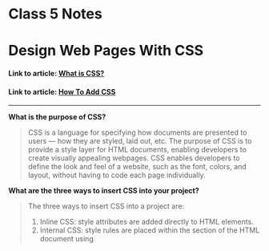 # Class 5 Notes

# Design Web Pages With CSS

#### Link to article: [What is CSS?](https://developer.mozilla.org/en-US/docs/Learn/CSS/First_steps/What_is_CSS)
#### Link to article: [How To Add CSS](https://www.w3schools.com/css/css_howto.asp)

***

**What is the purpose of CSS?**
>CSS is a language for specifying how documents are presented to users — how they are styled, laid out, etc.  The purpose of CSS is to provide a style layer for HTML documents, enabling developers to create visually appealing webpages. CSS enables developers to define the look and feel of a website, such as the font, colors, and layout, without having to code each page individually.


**What are the three ways to insert CSS into your project?**
>The three ways to insert CSS into a project are:
>
>1. Inline CSS: style attributes are added directly to HTML elements. 
>2. Internal CSS: style rules are placed within the <head> section of the HTML document using <style> element. 
>3. External CSS: style rules are placed in an external file, which is referenced from the HTML document using the /_<link>/_ element.
	

**Write an example of a CSS rule that would give all /<p> elements red text.**
>
    p { color: red; }
